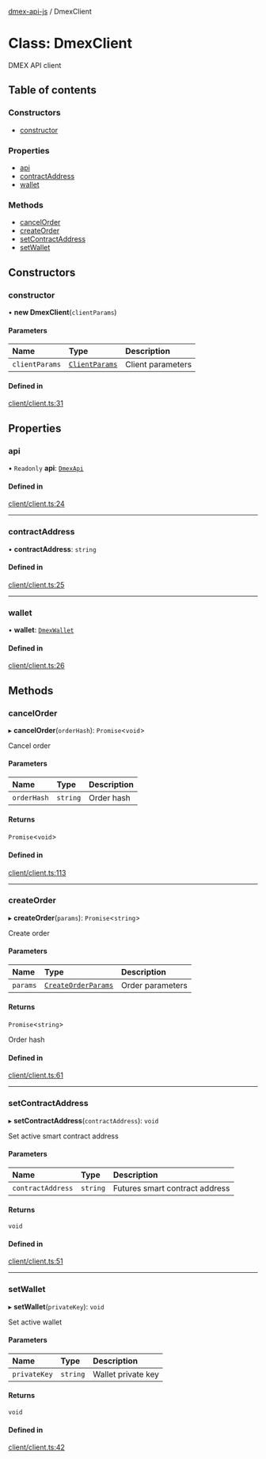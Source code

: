 [dmex-api-js](../README.md) / DmexClient

# Class: DmexClient

DMEX API client

## Table of contents

### Constructors

- [constructor](DmexClient.md#constructor)

### Properties

- [api](DmexClient.md#api)
- [contractAddress](DmexClient.md#contractaddress)
- [wallet](DmexClient.md#wallet)

### Methods

- [cancelOrder](DmexClient.md#cancelorder)
- [createOrder](DmexClient.md#createorder)
- [setContractAddress](DmexClient.md#setcontractaddress)
- [setWallet](DmexClient.md#setwallet)

## Constructors

### constructor

• **new DmexClient**(`clientParams`)

#### Parameters

| Name | Type | Description |
| :------ | :------ | :------ |
| `clientParams` | [`ClientParams`](../interfaces/ClientParams.md) | Client parameters |

#### Defined in

[client/client.ts:31](https://github.com/dmex-app/node-api-js/blob/f3f4876/src/client/client.ts#L31)

## Properties

### api

• `Readonly` **api**: [`DmexApi`](DmexApi.md)

#### Defined in

[client/client.ts:24](https://github.com/dmex-app/node-api-js/blob/f3f4876/src/client/client.ts#L24)

___

### contractAddress

• **contractAddress**: `string`

#### Defined in

[client/client.ts:25](https://github.com/dmex-app/node-api-js/blob/f3f4876/src/client/client.ts#L25)

___

### wallet

• **wallet**: [`DmexWallet`](DmexWallet.md)

#### Defined in

[client/client.ts:26](https://github.com/dmex-app/node-api-js/blob/f3f4876/src/client/client.ts#L26)

## Methods

### cancelOrder

▸ **cancelOrder**(`orderHash`): `Promise`<`void`\>

Cancel order

#### Parameters

| Name | Type | Description |
| :------ | :------ | :------ |
| `orderHash` | `string` | Order hash |

#### Returns

`Promise`<`void`\>

#### Defined in

[client/client.ts:113](https://github.com/dmex-app/node-api-js/blob/f3f4876/src/client/client.ts#L113)

___

### createOrder

▸ **createOrder**(`params`): `Promise`<`string`\>

Create order

#### Parameters

| Name | Type | Description |
| :------ | :------ | :------ |
| `params` | [`CreateOrderParams`](../interfaces/CreateOrderParams.md) | Order parameters |

#### Returns

`Promise`<`string`\>

Order hash

#### Defined in

[client/client.ts:61](https://github.com/dmex-app/node-api-js/blob/f3f4876/src/client/client.ts#L61)

___

### setContractAddress

▸ **setContractAddress**(`contractAddress`): `void`

Set active smart contract address

#### Parameters

| Name | Type | Description |
| :------ | :------ | :------ |
| `contractAddress` | `string` | Futures smart contract address |

#### Returns

`void`

#### Defined in

[client/client.ts:51](https://github.com/dmex-app/node-api-js/blob/f3f4876/src/client/client.ts#L51)

___

### setWallet

▸ **setWallet**(`privateKey`): `void`

Set active wallet

#### Parameters

| Name | Type | Description |
| :------ | :------ | :------ |
| `privateKey` | `string` | Wallet private key |

#### Returns

`void`

#### Defined in

[client/client.ts:42](https://github.com/dmex-app/node-api-js/blob/f3f4876/src/client/client.ts#L42)

